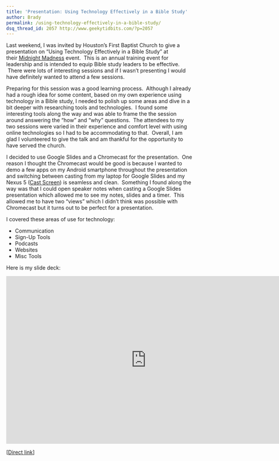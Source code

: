 ```yaml
---
title: 'Presentation: Using Technology Effectively in a Bible Study'
author: Brady
permalink: /using-technology-effectively-in-a-bible-study/
dsq_thread_id: 2057 http://www.geekytidbits.com/?p=2057
---
```

Last weekend, I was invited by Houston&#8217;s First Baptist Church to give a presentation on &#8220;Using Technology Effectively in a Bible Study&#8221; at their <a href="http://houstonsfirst.org/event/526613-2015-01-23-midnight-madness/" target="_blank">Midnight Madness</a> event.  This is an annual training event for leadership and is intended to equip Bible study leaders to be effective.  There were lots of interesting sessions and if I wasn&#8217;t presenting I would have definitely wanted to attend a few sessions.

Preparing for this session was a good learning process.  Although I already had a rough idea for some content, based on my own experience using technology in a Bible study, I needed to polish up some areas and dive in a bit deeper with researching tools and technologies.  I found some interesting tools along the way and was able to frame the the session around answering the &#8220;how&#8221; and &#8220;why&#8221; questions.  The attendees to my two sessions were varied in their experience and comfort level with using online technologies so I had to be accommodating to that.  Overall, I am glad I volunteered to give the talk and am thankful for the opportunity to have served the church.

I decided to use Google Slides and a Chromecast for the presentation.  One reason I thought the Chromecast would be good is because I wanted to demo a few apps on my Android smartphone throughout the presentation and switching between casting from my laptop for Google Slides and my Nexus 5 (<a href="http://www.droid-life.com/2014/07/09/cast-screen-button-now-works-for-screen-mirroring-to-chromecast/" target="_blank">Cast Screen</a>) is seamless and clean.  Something I found along the way was that I could open speaker notes when casting a Google Slides presentation which allowed me to see my notes, slides and a timer.  This allowed me to have two &#8220;views&#8221; which I didn&#8217;t think was possible with Chromecast but it turns out to be perfect for a presentation.

I covered these areas of use for technology:

  * Communication
  * Sign-Up Tools
  * Podcasts
  * Websites
  * Misc Tools

Here is my slide deck:

<iframe src="https://docs.google.com/presentation/d/1ZZo43QWCB0RmW08NnpDQ141TnDnGWkfux17up-y2DZc/embed?start=false&loop=false&delayms=3000" frameborder="0" width="750" height="450" allowfullscreen="true" mozallowfullscreen="true" webkitallowfullscreen="true"></iframe>

[<a href="https://docs.google.com/presentation/d/1ZZo43QWCB0RmW08NnpDQ141TnDnGWkfux17up-y2DZc/edit?usp=sharing" target="_blank">Direct link</a>]
